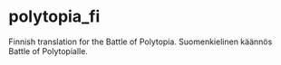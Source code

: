 # polytopia_fi

Finnish translation for the Battle of Polytopia.
Suomenkielinen käännös Battle of Polytopialle.
